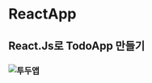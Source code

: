 # ReactApp

## React.Js로 TodoApp 만들기 
### ![투두앱](https://user-images.githubusercontent.com/89238394/154409059-4dd5a402-782a-4099-acbd-eb59392b0dab.gif)

